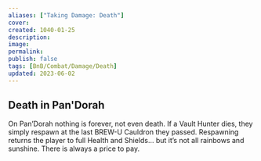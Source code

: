 ```yaml
---
aliases: ["Taking Damage: Death"]
cover: 
created: 1040-01-25
description: 
image: 
permalink: 
publish: false
tags: [BnB/Combat/Damage/Death]
updated: 2023-06-02
---
```


## Death in Pan'Dorah

On Pan’Dorah nothing is forever, not even death. If a Vault Hunter dies, they simply respawn at the last BREW-U Cauldron they passed. Respawning returns the player to full Health and Shields… but it’s not all rainbows and sunshine. There is always a price to pay.
